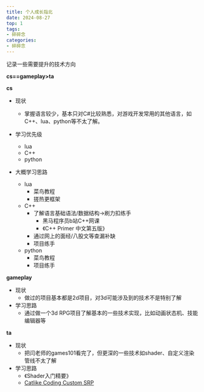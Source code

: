 ```yaml
---
title: 个人成长指北
date: 2024-08-27 
top: 1
tags: 
- 碎碎念
categories: 
- 碎碎念
---
```






记录一些需要提升的技术方向

**cs==gameplay>ta**



**cs**

- 现状
  - 掌握语言较少，基本只对C#比较熟悉，对游戏开发常用的其他语言，如C++、lua、python等不太了解。
- 学习优先级
  - lua
  - C++
  - python
  
- 大概学习思路
  - lua
    - 菜鸟教程
    - 搓热更框架
  - C++
    - 了解语言基础语法/数据结构->刷力扣练手
      - 黑马程序员b站C++网课
      - 《C++ Primer 中文第五版》
    - 通过网上的面经/八股文等查漏补缺
    - 项目练手
  - python
    - 菜鸟教程
    - 项目练手




**gameplay**

- 现状
  - 做过的项目基本都是2d项目，对3d可能涉及到的技术不是特别了解
- 学习思路
  - 通过做一个3d RPG项目了解基本的一些技术实现，比如动画状态机、技能编辑器等



**ta**

- 现状
  - 把闫老师的games101看完了，但更深的一些技术如shader、自定义渲染管线不太了解
- 学习思路
  - 《Shader入门精要》
  - [Catlike Coding Custom SRP](https://zhuanlan.zhihu.com/p/590799436)
